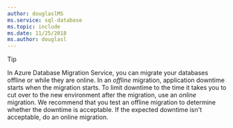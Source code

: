 ```yaml
---
author: douglaslMS
ms.service: sql-database
ms.topic: include
ms.date: 11/25/2018
ms.author: douglasl
---
```

> [!TIP]
> In Azure Database Migration Service, you can migrate your databases offline or while they are online. In an *offline* migration, application downtime starts when the migration starts. To limit downtime to the time it takes you to cut over to the new environment after the migration, use an *online* migration. We recommend that you test an offline migration to determine whether the downtime is acceptable. If the expected downtime isn't acceptable, do an online migration.
